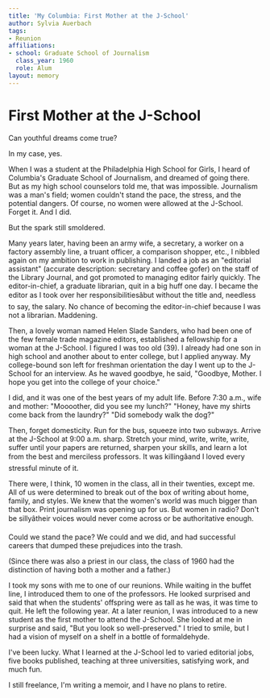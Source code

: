 ```yaml
---
title: 'My Columbia: First Mother at the J-School'
author: Sylvia Auerbach
tags:
- Reunion
affiliations:
- school: Graduate School of Journalism
  class_year: 1960
  role: Alum
layout: memory
---
```


# First Mother at the J-School

Can youthful dreams come true?

In my case, yes.

When I was a student at the Philadelphia High School for Girls, I heard of Columbia's Graduate School of Journalism, and dreamed of going there. But as my high school counselors told me, that was impossible. Journalism was a man's field; women couldn't stand the pace, the stress, and the potential dangers. Of course, no women were allowed at the J-School. Forget it. And I did.

But the spark still smoldered.

Many years later, having been an army wife, a secretary, a worker on a factory assembly line, a truant officer, a comparison shopper, etc., I nibbled again on my ambition to work in publishing. I landed a job as an "editorial assistant" (accurate description: secretary and coffee gofer) on the staff of the Library Journal, and got promoted to managing editor fairly quickly. The editor-in-chief, a graduate librarian, quit in a big huff one day. I became the editor as I took over her responsibilitiesâbut without the title and, needless to say, the salary. No chance of becoming the editor-in-chief because I was not a librarian. Maddening.

Then, a lovely woman named Helen Slade Sanders, who had been one of the few female trade magazine editors, established a fellowship for a woman at the J-School. I figured I was too old (39). I already had one son in high school and another about to enter college, but I applied anyway. My college-bound son left for freshman orientation the day I went up to the J-School for an interview. As he waved goodbye, he said, "Goodbye, Mother. I hope you get into the college of your choice."

I did, and it was one of the best years of my adult life. Before 7:30 a.m., wife and mother: "Moooother, did you see my lunch?" "Honey, have my shirts come back from the laundry?" "Did somebody walk the dog?"

Then, forget domesticity. Run for the bus, squeeze into two subways. Arrive at the J-School at 9:00 a.m. sharp. Stretch your mind, write, write, write, suffer until your papers are returned, sharpen your skills, and learn a lot from the best and merciless professors. It was killingâand I loved every stressful minute of it.

There were, I think, 10 women in the class, all in their twenties, except me. All of us were determined to break out of the box of writing about home, family, and styles. We knew that the women's world was much bigger than that box. Print journalism was opening up for us. But women in radio? Don't be sillyâtheir voices would never come across or be authoritative enough.

Could we stand the pace? We could and we did, and had successful careers that dumped these prejudices into the trash.

(Since there was also a priest in our class, the class of 1960 had the distinction of having both a mother and a father.)

I took my sons with me to one of our reunions. While waiting in the buffet line, I introduced them to one of the professors. He looked surprised and said that when the students' offspring were as tall as he was, it was time to quit. He left the following year. At a later reunion, I was introduced to a new student as the first mother to attend the J-School. She looked at me in surprise and said, "But you look so well-preserved." I tried to smile, but I had a vision of myself on a shelf in a bottle of formaldehyde.

I've been lucky. What I learned at the J-School led to varied editorial jobs, five books published, teaching at three universities, satisfying work, and much fun.

I still freelance, I'm writing a memoir, and I have no plans to retire.
